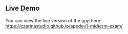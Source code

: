 ## Live Demo
You can view the live version of the app here:  
https://czarinastudio.github.io/appdev1-midterm-exam/

